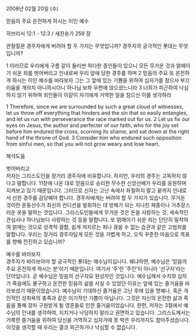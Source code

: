 2008년 02월 20일 (수)

믿음의 주요 온전하게 하시는 이인 예수



히브리서 12:1 - 12:3 / 새찬송가 259 장


관찰질문
경주자에게 버려야 할 두 가지는 무엇입니까? 
경주자의 궁극적인 푯대는 무엇입니까? 

1 이러므로 우리에게 구름 같이 둘러싼 허다한 증인들이 있으니 모든 무거운 것과 얽매이기 쉬운 죄를 벗어버리고 인내로써 우리 앞에 당한 경주를 하며 2 믿음의 주요 또 온전하게 하시는 이인 예수를 바라보자 그는 그 앞에 있는 기쁨을 위하여 십자가를 참으사 부끄러움을 개의치 아니하시더니 하나님 보좌 우편에 앉으셨느니라 3 너희가 피곤하여 낙심하지 않기 위하여 죄인들이 이같이 자기에게 거역한 일을 참으신 이를 생각하라  

1 Therefore, since we are surrounded by such a great cloud of witnesses, let us throw off everything that hinders and the sin that so easily entangles, and let us run with perseverance the race marked out for us. 
2 Let us fix our eyes on Jesus, the author and perfecter of our faith, who for the joy set before him endured the cross, scorning its shame, and sat down at the right hand of the throne of God. 3 Consider him who endured such opposition from sinful men, so that you will not grow weary and lose heart.

해석도움





벗어버리고  
저자는 그리스도인을 장거리 경주자에 비유합니다. 하지만, 우리의 경주는 고독하지 않다고 말합니다. 11장에 나온 대로 믿음으로 승리한 무수한 신앙선배가 우리를 응원하며 지켜보고 있기 때문입니다. 그러므로 신자는 고난 속에서 좌절하지 말고 끝까지 인내로서 선한 경주를 감당해야 합니다. 경주자에게는 버려야 할 두 가지가 있습니다. 무거운 것이란 운동선수가 최선의 컨디션을 발휘하는 데 방해가 되는 지나친 체중이나 거추장스러운 옷을 말하는 것입니다. 그리스도인들에게 무거운 것은 돈을 사랑하는 것, 세속적인 관심사나 하나님보다 사랑하는 것 등을 말합니다. 또 얽매이기 쉬운 죄는 단단히 밀착하여 얽매는 것으로 성격적 결함, 쉽게 저지르는 죄나 끊을 수 없는 습관과 같은 고범죄를 말합니다. 우리는 장거리 경주자답게 모든 것을 가볍게 하고, 오직 꾸준한 마음으로 목표를 향해 전진하고 있습니까?       

예수를 바라보자  
경주자가 바라보아야 할 궁극적인 푯대는 예수님이십니다. 왜냐하면, 예수님은 ‘믿음의 주요 온전하게 하시는 분’이기 때문입니다. 여기서 ‘주’란 ‘주인’이 아니라 ‘선구자’라는 단어입니다. 곧 예수님은 믿음의 선구자요 완성자인 것입니다. 예수님께서 수치와 십자가 죽음에도 불구하고 온전한 믿음의 삶을 사실 수 있었던 이유는 앞에 있는 즐거움을 바라보셨기 때문이었습니다. 예수님이 기대하신 즐거움은 고난 후에 있을 명예나, 혹은 개인적인 성취욕의 충족과 같은 이기적인 기쁨이 아닙니다. 그것은 자신의 온전한 삶과 죽음을 통해 장차 구원받게 될 영혼들로 인한 즐거움이었습니다. 한편, 저자는 3절에서 예수님의 인내를 생각하여, 지치거나 낙담하지 말라고 권면하고 있습니다. 그리스도께서는 거룩한 즐거움을 위하여 당신을 거역하고 십자가에 못 박은 우리까지도 참아주셨습니다. 이것을 생각할 때 우리는 결코 피곤하거나 낙심할 수 없습니다.